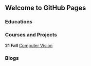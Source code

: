 ## Welcome to GitHub Pages

### Educations

### Courses and Projects
**21 Fall**
[Computer Vision](./Computer_Vision.html)

### Blogs
